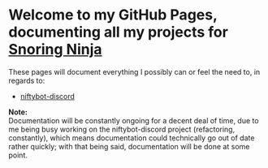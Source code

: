 # Welcome to my GitHub Pages, documenting all my projects for [Snoring Ninja](https://snoring.ninja)

These pages will document everything I possibly can or feel the need to, in regards to: 

* [niftybot-discord](https://github.com/xnifty/niftybot-discord)

**Note:**  
Documentation will be constantly ongoing for a decent deal of time, due to me being busy working on the niftybot-discord project (refactoring, constantly), which means documentation could technically go out of date rather quickly; with that being said, documentation will be done at some point.
